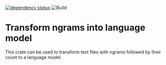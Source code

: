 [![dependency status](https://deps.rs/repo/github/grelltrier/ngrams_to_language_model/status.svg)](https://deps.rs/repo/github/grelltrier/ngrams_to_language_model)
![Build](https://github.com/grelltrier/ngrams_to_language_model/workflows/Build/badge.svg)

# Transform ngrams into language model

This crate can be used to transform text files with ngrams followed by their count to a language model.
